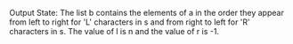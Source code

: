 Output State: The list b contains the elements of a in the order they appear from left to right for 'L' characters in s and from right to left for 'R' characters in s. The value of l is n and the value of r is -1.